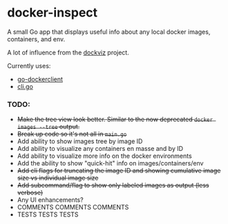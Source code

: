# docker-inspect

A small Go app that displays useful info about any local docker images, containers, and env.

A lot of influence from the [dockviz](https://github.com/justone/dockviz) project.

Currently uses:
* [go-dockerclient](https://github.com/fsouza/go-dockerclient)
* [cli.go](https://github.com/codegangsta/cli)

### TODO:
* <s>Make the tree view look better. Similar to the now deprecated `docker images --tree` output.</s>
* <s>Break up code so it's not all in `main.go`</s>
* Add ability to show images tree by image ID
* Add ability to visualize any containers en masse and by ID
* Add ability to visualize more info on the docker environments
* Add the ability to show "quick-hit" info on images/containers/env
* <s>Add cli flags for truncating the image ID and showing cumulative image size vs individual image size</s>
* <s>Add subcommand/flag to show only labeled images as output (less verbose)</s>
* Any UI enhancements?
* COMMENTS COMMENTS COMMENTS
* TESTS TESTS TESTS

